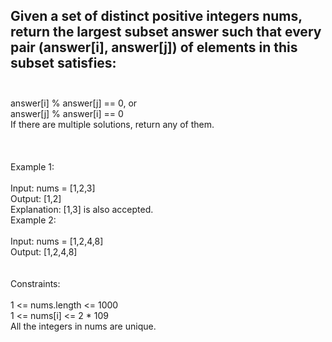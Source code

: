 ## Given a set of distinct positive integers nums, return the largest subset answer such that every pair (answer[i], answer[j]) of elements in this subset satisfies: <br> <br> 
answer[i] % answer[j] == 0, or <br> 
answer[j] % answer[i] == 0 <br> 
If there are multiple solutions, return any of them. <br> <br> <br> <br> 
Example 1: <br> <br> 
Input: nums = [1,2,3] <br> 
Output: [1,2] <br> 
Explanation: [1,3] is also accepted. <br> 
Example 2: <br> <br> 
Input: nums = [1,2,4,8] <br> 
Output: [1,2,4,8] <br> <br> <br> 
Constraints: <br> <br> 
1 <= nums.length <= 1000 <br> 
1 <= nums[i] <= 2 * 109 <br> 
All the integers in nums are unique. <br> 
